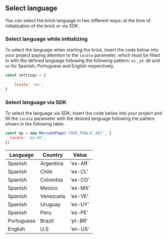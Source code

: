 ## Select language

You can select the brick language in two different ways: at the time of initialization of the brick or via SDK.

### Select language while initializing

To select the language when starting the brick, insert the code below into your project paying attention to the `locale` parameter, which must be filled in with the defined language following the following pattern: `es` , `pt-BR` and `en` for Spanish, Portuguese and English respectively.

```javascript
const settings = {
    ...,
    locale: 'en',
}
```

### Select language via SDK

To select the language via SDK, insert the code below into your project and fill the `locale` parameter with the desired language following the pattern shown in the following table.

```javascript
const mp = new MercadoPago('YOUR_PUBLIC_KEY', {
  locale: 'en-US',
})
```

| Language | Country | Value |
|---|---|---|
| Spanish | Argentina | 'es-AR' |
| Spanish | Chile | 'es-CL' |
| Spanish | Colombia |  'es-CO' |
| Spanish | Mexico | ​​'es-MX' |
| Spanish | Venezuela | 'es-VE' |
| Spanish | Uruguay | 'es-UY' |
| Spanish | Peru | 'es-PE' |
| Portuguese | Brazil | 'pt-BR' |
| English | U.S | 'en-US' |
